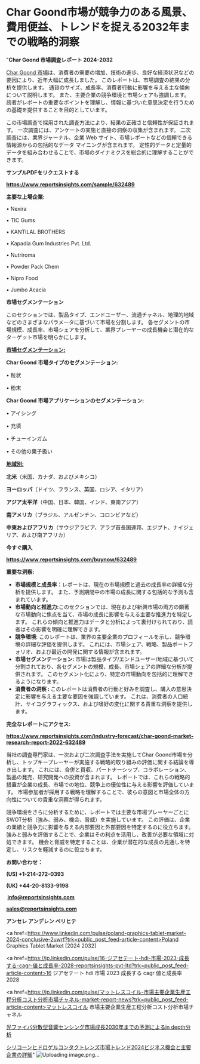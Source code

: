 # Char Goond市場が競争力のある風景、費用便益、トレンドを捉える2032年までの戦略的洞察

"<strong>Char Goond 市場調査レポート 2024-2032</strong>

<a href=https://www.reportsinsights.com/sample/632489>Char Goond 市場</a>は、消費者の需要の増加、技術の進歩、良好な経済状況などの要因により、近年大幅に成長しました。 このレポートは、市場調査の結果の分析を提供します。 通貨のサイズ、成長率、消費者行動に影響を与える主な傾向について説明します。 また、主要企業の競争環境と市場シェアも強調します。 読者がレポートの重要なポイントを理解し、情報に基づいた意思決定を行うための基礎を提供することを目的としています。

この市場調査で採用された調査方法により、結果の正確さと信頼性が保証されます。 一次調査には、アンケートの実施と直接の洞察の収集が含まれます。 二次調査には、業界ジャーナル、企業 Web サイト、市場レポートなどの信頼できる情報源からの包括的なデータ マイニングが含まれます。 定性的データと定量的データを組み合わせることで、市場のダイナミクスを総合的に理解することができます。

<strong><b>サンプルPDFをリクエストする</b></strong>

<a href=https://www.reportsinsights.com/sample/632489><strong><u>https://www.reportsinsights.com/sample/632489</u></strong></a>

<strong>主要な上場企業:</strong>

• Nexira

• TIC Gums

• KANTILAL BROTHERS

• Kapadia Gum Industries Pvt. Ltd.

• Nutriroma

• Powder Pack Chem

• Nipro Food

• Jumbo Acacia

<strong>市場セグメンテーション</strong>

このセクションでは、製品タイプ、エンドユーザー、流通チャネル、地理的地域などのさまざまなパラメータに基づいて市場を分割します。 各セグメントの市場規模、成長率、市場シェアを分析して、業界プレーヤーの成長機会と潜在的なターゲット市場を明らかにします。

<strong><u>市場セグメンテーション</u></strong><strong><u>:</u></strong>

<strong>Char Goond 市場タイプのセグメンテーション:</strong>

• 粒状

• 粉末

<strong>Char Goond 市場アプリケーションのセグメンテーション:</strong>

• アイシング

• 充填

• チューインガム

• その他の菓子扱い

<strong><u>地域別</u></strong><strong><u>:</u></strong>

<strong>北米</strong>（米国、カナダ、およびメキシコ）

<strong>ヨーロッパ</strong>（ドイツ、フランス、英国、ロシア、イタリア）

<strong>アジア太平洋</strong>（中国、日本、韓国、インド、東南アジア）

<strong>南アメリカ</strong>（ブラジル、アルゼンチン、コロンビアなど）

<strong>中東およびアフリカ</strong>（サウジアラビア、アラブ首長国連邦、エジプト、ナイジェリア、および南アフリカ）

<strong>今すぐ購入</strong>

<a href=https://www.reportsinsights.com/buynow/632489><strong><u>https://www.reportsinsights.com/buynow/632489</u></strong></a>

<strong>重要な洞察:</strong>
<ul>
  <li><strong>市場規模と成長率：</strong>レポートは、現在の市場規模と過去の成長率の詳細な分析を提供します。 また、予測期間中の市場の成長に関する包括的な予測も含まれています。</li>
  <li><strong>市場動向と推進力:</strong>このセクションでは、現在および新興市場の両方の顕著な市場動向に焦点を当て、市場の成長に影響を与える主要な推進力を特定します。 これらの傾向と推進力はデータと分析によって裏付けられており、読者はその影響を明確に理解できます。</li>
  <li><strong>競争環境</strong>: このレポートは、業界の主要企業のプロフィールを示し、競争環境の詳細な評価を提供します。 これには、市場シェア、戦略、製品ポートフォリオ、および最近の開発に関する情報が含まれます。</li>
  <li><strong>市場セグメンテーション: </strong>市場は製品タイプ/エンドユーザー/地域に基づいて分割されており、各セグメントの規模、成長、市場シェアの詳細な分析が提供されます。 このセグメント化により、特定の市場動向を包括的に理解できるようになります。</li>
  <li><strong>消費者の洞察 : </strong>このレポートは消費者の行動と好みを調査し、購入の意思決定に影響を与える主要な要因を強調しています。 これは、消費者の人口統計、サイコグラフィックス、および嗜好の変化に関する貴重な洞察を提供します。</li>
</ul>
<strong>完全なレポートにアクセス:</strong>

<a href=https://www.reportsinsights.com/industry-forecast/char-goond-market-research-report-2022-632489><strong><u><b>https://www.reportsinsights.com/industry-forecast/char-goond-market-research-report-2022-632489</b></u></strong></a>

当社の調査専門家は、一次および二次調査手法を実施してChar Goond市場を分析し、トップキープレーヤーが実施する戦略的取り組みの評価に関する結論を導き出します。 これには、合併と買収、パートナーシップ、コラボレーション、製品の発売、研究開発への投資が含まれます。 レポートでは、これらの戦略的措置が企業の成長、市場での地位、競争上の優位性に与える影響を評価しています。 市場参加者が採用する戦略を理解することで、彼らの意図と市場全体の方向性についての貴重な洞察が得られます。

競争環境をさらに分析するために、レポートでは主要な市場プレーヤーごとにSWOT分析（強み、弱み、機会、脅威）を実施しています。 この評価は、企業の業績と競争力に影響を与える内部要因と外部要因を特定するのに役立ちます。 強みと弱みを評価することで、企業はその利点を活用し、改善が必要な領域に対処できます。 機会と脅威を特定することは、企業が潜在的な成長の見通しを特定し、リスクを軽減するのに役立ちます。

<strong>お問い合わせ：</strong>

<strong>(US) +1-214-272-0393</strong>

<strong>(UK) +44-20-8133-9198</strong>

<strong> </strong><a href=info@reportsinsights.com><strong><u>info@reportsinsights.com</u></strong></a>

<a href=sales@reportsinsights.com><strong><u>sales@reportsinsights.com</u></strong></a>

<strong>アンセレ アンデレン ベリヒテ</strong>

<a href=https://www.linkedin.com/pulse/poland-graphics-tablet-market-2024-conclusive-2uwrf?trk=public_post_feed-article-content>Poland Graphics Tablet Market [2024 2032]</a>

<a href=https://jp.linkedin.com/pulse/16-ジアセテート-hdi-市場-2023-成長する-cagr-値と成長率-2028-reportsinsights-pvt-ltd?trk=public_post_feed-article-content>16 ジアセテート hdi 市場 2023 成長する cagr 値と成長率 2028</a>

<a href=https://jp.linkedin.com/pulse/マットレスコイル-市場主要企業生産工程分析コスト分析市場チャネル-market-report-news?trk=public_post_feed-article-content>マットレスコイル 市場主要企業生産工程分析コスト分析市場チャネル</a>

<a href=https://www.linkedin.com/pulse/光ファイバ分散型音響センシング市場成長2030年までの予測によるin-depth分析-reports-insights-expert-wi8sf/>光ファイバ分散型音響センシング市場成長2030年までの予測によるin depth分析</a>

<a href=https://www.linkedin.com/pulse/シリコーンヒドロゲルコンタクトレンズ市場トレンド2024ビジネス機会と主要企業の詳細-reportsinsights-pvt-ltd-eisnf/>シリコーンヒドロゲルコンタクトレンズ市場トレンド2024ビジネス機会と主要企業の詳細</a>"
![Uploading image.png…]()
